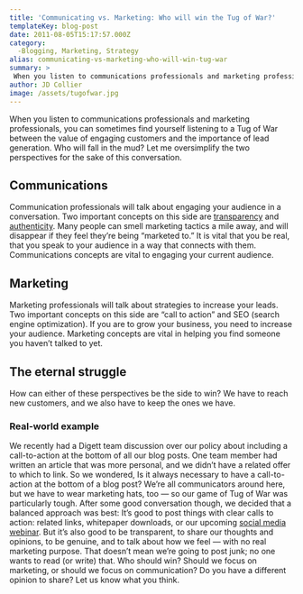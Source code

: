 ```yaml
---
title: 'Communicating vs. Marketing: Who will win the Tug of War?'
templateKey: blog-post
date: 2011-08-05T15:17:57.000Z
category: 
  -Blogging, Marketing, Strategy
alias: communicating-vs-marketing-who-will-win-tug-war
summary: > 
 When you listen to communications professionals and marketing professionals, you can sometimes find yourself listening to a Tug of War between the value of engaging customers and the importance of lead generation. Who will fall in the mud?
author: JD Collier
image: /assets/tugofwar.jpg
---
```


When you listen to communications professionals and marketing professionals, you can sometimes find yourself listening to a Tug of War between the value of engaging customers and the importance of lead generation. Who will fall in the mud? Let me oversimplify the two perspectives for the sake of this conversation.

Communications
--------------

Communication professionals will talk about engaging your audience in a conversation. Two important concepts on this side are [transparency](http://www.google.com/url?q=http%3A%2F%2Fsethgodin.typepad.com%2Fseths_blog%2F2011%2F04%2Fwhy-you-might-be-in-favor-of-transparency.html&sa=D&sntz=1&usg=AFQjCNGKjac_SHvkwJRi8Blb26RIgFZuTA) and [authenticity](http://www.google.com/url?q=http%3A%2F%2Fsethgodin.typepad.com%2Fseths_blog%2F2009%2F02%2Fauthenticity.html&sa=D&sntz=1&usg=AFQjCNE9xAkkwtdN2pe1rT69FZmoVyVILw). Many people can smell marketing tactics a mile away, and will disappear if they feel they’re being “marketed to.” It is vital that you be real, that you speak to your audience in a way that connects with them. Communications concepts are vital to engaging your current audience.

Marketing
---------

Marketing professionals will talk about strategies to increase your leads. Two important concepts on this side are “call to action” and SEO (search engine optimization). If you are to grow your business, you need to increase your audience. Marketing concepts are vital in helping you find someone you haven’t talked to yet.

The eternal struggle
--------------------

How can either of these perspectives be the side to win? We have to reach new customers, and we also have to keep the ones we have.

### Real-world example

We recently had a Digett team discussion over our policy about including a call-to-action at the bottom of all our blog posts. One team member had written an article that was more personal, and we didn’t have a related offer to which to link. So we wondered, Is it always necessary to have a call-to-action at the bottom of a blog post? We’re all communicators around here, but we have to wear marketing hats, too — so our game of Tug of War was particularly tough. After some good conversation though, we decided that a balanced approach was best: It’s good to post things with clear calls to action: related links, whitepaper downloads, or our upcoming [social media webinar](http://www.google.com/url?q=http%3A%2F%2Fwww.digett.com%2Fwebinar&sa=D&sntz=1&usg=AFQjCNEf8XR2JH0nkKgRXo6172HQgQ2eLg). But it’s also good to be transparent, to share our thoughts and opinions, to be genuine, and to talk about how we feel — with no real marketing purpose. That doesn’t mean we’re going to post junk; no one wants to read (or write) that. Who should win? Should we focus on marketing, or should we focus on communication? Do you have a different opinion to share? Let us know what you think.